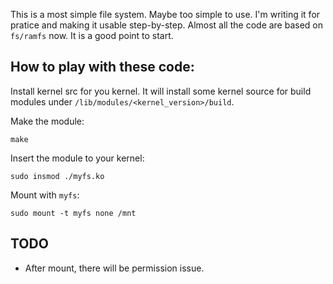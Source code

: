 
This is a most simple file system. Maybe too simple to use. I'm writing it for pratice and making it usable step-by-step. Almost all the code are based on `fs/ramfs` now. It is a good point to start.

## How to play with these code:

Install kernel src for you kernel. It will install some kernel source for build modules under `/lib/modules/<kernel_version>/build`.

Make the module:

	make

Insert the module to your kernel:

	sudo insmod ./myfs.ko

Mount with `myfs`:

	sudo mount -t myfs none /mnt

## TODO

* After mount, there will be permission issue.
